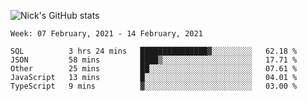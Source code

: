 ![Nick's GitHub stats](https://github-readme-stats.vercel.app/api?username=nickdark&theme=vue&show_icons=true)


<!--START_SECTION:waka-->
```text
Week: 07 February, 2021 - 14 February, 2021

SQL          3 hrs 24 mins   ███████████████▓░░░░░░░░░   62.18 % 
JSON         58 mins         ████▒░░░░░░░░░░░░░░░░░░░░   17.71 % 
Other        25 mins         ██░░░░░░░░░░░░░░░░░░░░░░░   07.61 % 
JavaScript   13 mins         █░░░░░░░░░░░░░░░░░░░░░░░░   04.01 % 
TypeScript   9 mins          ▓░░░░░░░░░░░░░░░░░░░░░░░░   03.00 % 
```
<!--END_SECTION:waka-->

<!--
**nickdark/nickdark** is a ✨ _special_ ✨ repository because its `README.md` (this file) appears on your GitHub profile.

Here are some ideas to get you started:

- 🔭 I’m currently working on ...
- 🌱 I’m currently learning ...
- 👯 I’m looking to collaborate on ...
- 🤔 I’m looking for help with ...
- 💬 Ask me about ...
- 📫 How to reach me: ...
- 😄 Pronouns: ...
- ⚡ Fun fact: ...
-->
